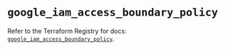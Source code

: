 # `google_iam_access_boundary_policy`

Refer to the Terraform Registry for docs: [`google_iam_access_boundary_policy`](https://registry.terraform.io/providers/hashicorp/google/6.25.0/docs/resources/iam_access_boundary_policy).
